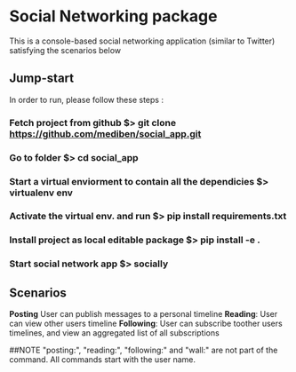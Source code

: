 # Social Networking package
This is a console-based social networking application (similar to Twitter) satisfying the scenarios below

## Jump-start
In order to run, please follow these steps :
### Fetch project from github $> git clone https://github.com/mediben/social_app.git 
### Go to folder $> cd social_app 
### Start a virtual enviorment to contain all the dependicies $> virtualenv env
### Activate the virtual env. and run $> pip install requirements.txt 
### Install project as local editable package $> pip install -e .
### Start social network app $> socially 

## Scenarios
**Posting** User can publish messages to a personal timeline
**Reading**: User can view other users timeline
**Following**: User can subscribe toother users timelines, and view an aggregated list of all subscriptions

##NOTE
"posting:", "reading:", "following:" and "wall:" are not part of the command. All commands start with the user name.
